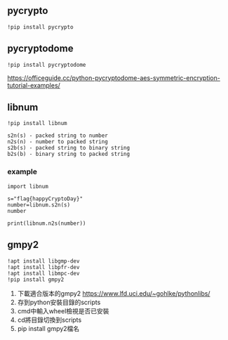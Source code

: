 ## pycrypto
```
!pip install pycrypto
```

## pycryptodome
```
!pip install pycryptodome
```
https://officeguide.cc/python-pycryptodome-aes-symmetric-encryption-tutorial-examples/

## libnum
```
!pip install libnum
```
```
s2n(s) - packed string to number
n2s(n) - number to packed string
s2b(s) - packed string to binary string
b2s(b) - binary string to packed string
```
### example
```
import libnum

s="flag{happyCryptoDay}"
number=libnum.s2n(s)
number
```
```
print(libnum.n2s(number))
```
## gmpy2
```
!apt install libgmp-dev
!apt install libpfr-dev
!apt install libmpc-dev
!pip install gmpy2
```

1. 下載適合版本的gmpy2 https://www.lfd.uci.edu/~gohlke/pythonlibs/
2. 存到python安裝目錄的scripts
3. cmd中輸入wheel檢視是否已安裝
4. cd將目錄切換到scripts
5. pip install gmpy2檔名
